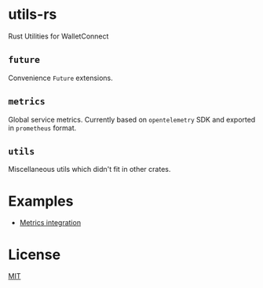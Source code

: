 # utils-rs

Rust Utilities for WalletConnect

## `future`

Convenience `Future` extensions.

## `metrics`

Global service metrics. Currently based on `opentelemetry` SDK and exported in `prometheus` format.

## `utils`

Miscellaneous utils which didn't fit in other crates.

# Examples
- [Metrics integration](examples/metrics.rs)

# License

[MIT](LICENSE)
